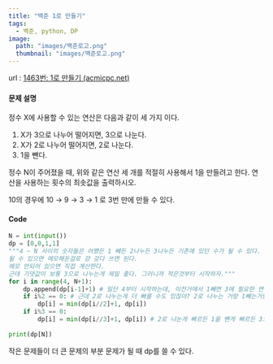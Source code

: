 ```yaml
---
title: "백준 1로 만들기"
tags:
  - 백준, python, DP
image:
  path: "images/백준로고.png"
  thumbnail: "images/백준로고.png"
---
```

url : [1463번: 1로 만들기 (acmicpc.net)](https://www.acmicpc.net/problem/1463)
#### 문제 설명
정수 X에 사용할 수 있는 연산은 다음과 같이 세 가지 이다.

1.  X가 3으로 나누어 떨어지면, 3으로 나눈다.
2.  X가 2로 나누어 떨어지면, 2로 나눈다.
3.  1을 뺀다.

정수 N이 주어졌을 때, 위와 같은 연산 세 개를 적절히 사용해서 1을 만들려고 한다. 연산을 사용하는 횟수의 최솟값을 출력하시오.

10의 경우에 10 → 9 → 3 → 1 로 3번 만에 만들 수 있다.

#### Code
```python
N = int(input())
dp = [0,0,1,1]
"""4 ~ N 사이의 숫자들은 어쨌든 1 빼든 2나누든 3나누든 기존에 있던 수가 될 수 있다. 
될 수 있으면 메모해둔걸로 걍 갖다 쓰면 된다.
메모 안되어 있으면 직접 계산한다.
근데 기댓값이 보통 3으로 나누는게 제일 좋다. 그러니까 적은것부터 시작하자."""
for i in range(4, N+1):
    dp.append(dp[i-1]+1) # 일단 4부터 시작하는데, 이전거에서 1빼면 3에 필요한 연산량 + 1이니까 일단 넣어둔다.
    if i%2 == 0: # 근데 2로 나누는게 더 빠를 수도 있잖아? 2로 나누는 거랑 1빼는거랑 비교해보자.
        dp[i] = min(dp[i//2]+1, dp[i])
    if i%3 == 0:
        dp[i] = min(dp[i//3]+1, dp[i]) # 2로 나눈게 빠르든 1을 뺀게 빠르든 3으로 나누는 거랑도 비교해보자.
        
print(dp[N])

```

작은 문제들이 더 큰 문제의 부분 문제가 될 때 dp를 쓸 수 있다.
